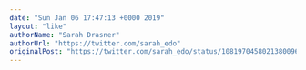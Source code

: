 ```yaml
---
date: "Sun Jan 06 17:47:13 +0000 2019"
layout: "like"
authorName: "Sarah Drasner"
authorUrl: "https://twitter.com/sarah_edo"
originalPost: "https://twitter.com/sarah_edo/status/1081970458021380096"
---
```

